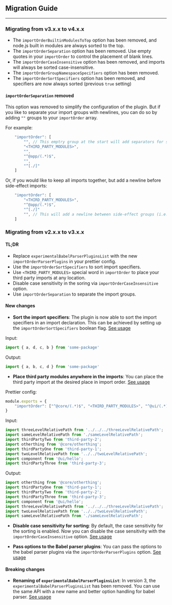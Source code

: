 ## Migration Guide

---

### Migrating from v3.x.x to v4.x.x

- The `importOrderBuiltinModulesToTop` option has been removed, and node.js built in modules are always sorted to the top.
- The `importOrderSeparation` option has been removed.  Use empty quotes in your `importOrder` to control the placement of blank lines.
- The `importOrderCaseInsensitive` option has been removed, and imports will always be sorted case-insensitive.
- The `importOrderGroupNamespaceSpecifiers` option has been removed.
- The `importOrderSortSpecifiers` option has been removed, and specifiers are now always sorted (previous `true` setting)

#### `importOrderSeparation` removed

This option was removed to simplify the configuration of the plugin. But if you like to separate your import groups with newlines, you can do so by adding `""` groups to your `importOrder` array.

For example:

```js
    "importOrder": [
        "", // This emptry group at the start will add separators for side-effect imports and node.js built-in modules
        "<THIRD_PARTY_MODULES>",
        "",
        "^@app/(.*)$",
        "",
        "^[./]"
    ]
```

Or, if you would like to keep all imports together, but add a newline before side-effect imports:

```js
    "importOrder": [
        "<THIRD_PARTY_MODULES>",
        "^@app/(.*)$",
        "^[./]"
        "", // This will add a newline between side-effect groups (i.e. the chunks that are sorted)
    ]
```

### Migrating from v2.x.x to v3.x.x

#### TL;DR

-   Replace `experimentalBabelParserPluginsList` with the new `importOrderParserPlugins` in your prettier config.
-   Use the `importOrderSortSpecifiers` to sort import specifiers.
-   Use `<THIRD_PARTY_MODULES>` special word in `importOrder` to place your third party imports at any location.
-   Disable case sensitivity in the soring via `importOrderCaseInsensitive` option.
-   Use `importOrderSeparation` to separate the import groups.

#### New changes

-   **Sort the import specifiers**:
    The plugin is now able to sort the import specifiers in an import declaration.
    This can be achieved by setting up the `importOrderSortSpecifiers` boolean flag.
    [See usage](../README.md#importordersortspecifiers)

Input:

```ts
import { a, d, c, b } from 'some-package'
```

Output:

```ts
import { a, b, c, d } from 'some-package'
```

-   **Place third party modules anywhere in the imports**:
    You can place the third party import at the desired place in import order. [See usage](../README.md#importorderseparation)

Prettier config:

```ts
module.exports = {
    "importOrder": ["^@core/(.*)$", "<THIRD_PARTY_MODULES>", "^@ui/(.*)$", "^[./]"]
}
```

Input:

```ts
import threeLevelRelativePath from '../../../threeLevelRelativePath';
import sameLevelRelativePath from './sameLevelRelativePath';
import thirdPartyTwo from 'third-party-2';
import otherthing from '@core/otherthing';
import thirdPartyOne from 'third-party-1';
import twoLevelRelativePath from '../../twoLevelRelativePath';
import component from '@ui/hello';
import thirdPartyThree from 'third-party-3';
```

Output:

```ts
import otherthing from '@core/otherthing';
import thirdPartyOne from 'third-party-1';
import thirdPartyTwo from 'third-party-2';
import thirdPartyThree from 'third-party-3';
import component from '@ui/hello';
import threeLevelRelativePath from '../../../threeLevelRelativePath';
import twoLevelRelativePath from '../../twoLevelRelativePath';
import sameLevelRelativePath from './sameLevelRelativePath';
```

-   **Disable case sensitivity for sorting**:
    By default, the case sensitivity for the sorting is enabled. Now you can disable
    the case sensitivity with the `importOrderCaseInsensitive` option. [See usage](../README.md#importordercaseinsensitive)

-   **Pass options to the Babel parser plugins**:
    You can pass the options to the babel parser plugins via the `importOrderParserPlugins` option. [See usage](../README.md#importorderparserplugins)

#### Breaking changes

-   **Renaming of `experimentalBabelParserPluginsList`**:
    In version 3, the `experimentalBabelParserPluginsList` has been removed. You can
    use the same API with a new name and better option handling for babel parser. [See usage](../README.md#importorderparserplugins)
